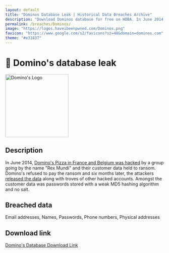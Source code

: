 ```yaml
---
layout: default
title: "Dominos Database Leak | Historical Data Breaches Archive"
description: "Download Dominos database for free on HDBA. In June 2014, Domino's Pizza in France and Belgium was hacked by a group going by the name Rex Mundi and their customer data held to ransom."
permalink: /breaches/Dominos/
image: "https://logos.haveibeenpwned.com/Dominos.png"
favicon: "https://www.google.com/s2/favicons?sz=48&domain=dominos.com"
theme: "#e31837"
---
```


# 🍕 Domino's database leak

<img src="https://logos.haveibeenpwned.com/Dominos.png" alt="Domino's Logo" width="200" height="200">

## Description

In June 2014, <a href="https://redirect.trace.rip/?url=http://www.welivesecurity.com/2014/06/16/dominos-pizza-hacked/" target="_blank" rel="noopener">Domino's Pizza in France and Belgium was hacked</a> by a group going by the name "Rex Mundi" and their customer data held to ransom. Domino's refused to pay the ransom and six months later, the attackers <a href="https://redirect.trace.rip/?url=http://cyberintelligence.in/rex-mundi-hackers-leaked-data-dominos-accord-easypay/" target="_blank" rel="noopener">released the data</a> along with troves of other hacked accounts. Amongst the customer data was passwords stored with a weak MD5 hashing algorithm and no salt.

## Breached data

Email addresses, Names, Passwords, Phone numbers, Physical addresses

## Download link

[Domino's Database Download Link](https://redirect.trace.rip/?url=https://buzzheavier.com/ccsr3e70055b)